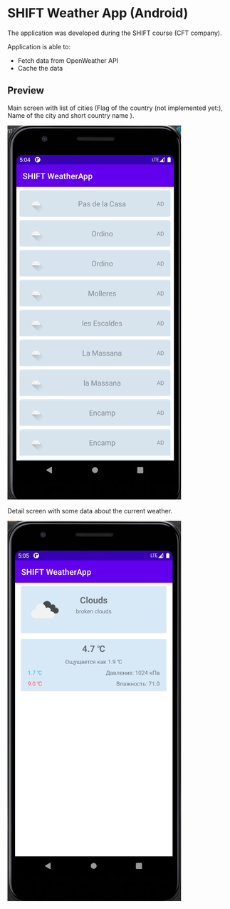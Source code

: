 # SHIFT Weather App (Android)
The application was developed during the SHIFT course (CFT company).

Application is able to:
* Fetch data from OpenWeather API
* Cache the data


## Preview
Main screen with list of cities (Flag of the country (not implemented yet:), Name of the city and short country name ).

![MainScreen Preview](/imgs/mainscreen.jpg)


Detail screen with some data about the current weather.

![DetailScreen Preview](/imgs/detailscreen.jpg)


